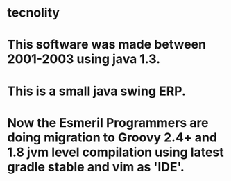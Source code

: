 # tecnolity


This software was made between 2001-2003 using java 1.3.
========================================================

This is a small java swing ERP.
===============================

Now the Esmeril Programmers are doing migration to Groovy 2.4+ and 1.8 jvm level compilation using latest gradle stable and vim as 'IDE'.
=========================================================================================================================================

